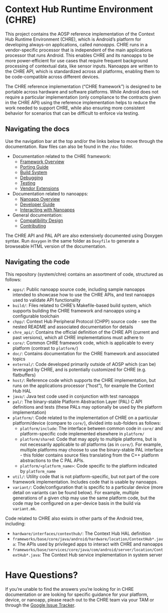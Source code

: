 # Context Hub Runtime Environment (CHRE)

This project contains the AOSP reference implementation of the Context Hub
Runtime Environment (CHRE), which is Android’s platform for developing always-on
applications, called *nanoapps*. CHRE runs in a vendor-specific processor that
is independent of the main applications processor that runs Android. This
enables CHRE and its nanoapps to be more power-efficient for use cases that
require frequent background processing of contextual data, like sensor inputs.
Nanoapps are written to the CHRE API, which is standardized across all
platforms, enabling them to be code-compatible across different devices.

The CHRE reference implementation (“CHRE framework”) is designed to be portable
across hardware and software platforms. While Android does not require a
particular implementation (only compliance to the contracts given in the CHRE
API) using the reference implementation helps to reduce the work needed to
support CHRE, while also ensuring more consistent behavior for scenarios that
can be difficult to enforce via testing.

## Navigating the docs

Use the navigation bar at the top and/or the links below to move through the
documentation. Raw files can also be found in the `/doc` folder.

* Documentation related to the CHRE framework:
  * [Framework Overview](/system/chre/doc/framework_overview.md)
  * [Porting Guide](/system/chre/doc/porting_guide.md)
  * [Build System](/system/chre/doc/framework_build.md)
  * [Debugging](/system/chre/doc/framework_debugging.md)
  * [Testing](/system/chre/doc/framework_testing.md)
  * [Vendor Extensions](/system/chre/doc/vendor_extensions.md)
* Documentation related to nanoapps:
  * [Nanoapp Overview](/system/chre/doc/nanoapp_overview.md)
  * [Developer Guide](/system/chre/doc/nanoapp_developer_guide.md)
  * [Interacting with Nanoapps](/doc/nanoapp_clients.md)
* General documentation:
  * [Compatibility Design](/system/chre/doc/compatibility.md)
  * [Contributing](/system/chre/doc/contributing.md)

The CHRE API and PAL API are also extensively documented using Doxygen syntax.
Run `doxygen` in the same folder as `Doxyfile` to generate a browseable HTML
version of the documentation.

## Navigating the code

This repository (system/chre) contains an assortment of code, structured as
follows:

- ``apps/``: Public nanoapp source code, including sample nanoapps intended to
  showcase how to use the CHRE APIs, and test nanoapps used to validate API
  functionality
- ``build/``: Files related to CHRE’s Makefile-based build system, which
  supports building the CHRE framework and nanoapps using a configurable
  toolchain
- ``chpp/``: Context Hub Peripheral Protocol (CHPP) source code - see the nested
  README and associated documentation for details
- ``chre_api/``: Contains the official definition of the CHRE API (current and
  past versions), which all CHRE implementations must adhere to
- ``core/``: Common CHRE framework code, which is applicable to every platform
  (contrast to ``platform/``)
- ``doc/``: Contains documentation for the CHRE framework and associated topics
- ``external/``: Code developed primarily outside of AOSP which (can be)
  leveraged by CHRE, and is potentially customized for CHRE (e.g. flatbuffers)
- ``host/``: Reference code which supports the CHRE implementation, but runs on
  the applications processor (“host”), for example the Context Hub HAL
- ``java/``: Java test code used in conjunction with test nanoapps
- ``pal/``: The binary-stable Platform Abstraction Layer (PAL) C API definitions
  and tests (these PALs may optionally be used by the platform implementation)
- ``platform/``: Code related to the implementation of CHRE on a particular
  platform/device (compare to ``core/``), divided into sub-folders as follows:
   - ``platform/include``: The interface between common code in ``core/`` and
     platform-specific code implemented elsewhere in ``platform/``
   - ``platform/shared``: Code that may apply to multiple platforms, but is not
     necessarily applicable to _all_ platforms (as in ``core/``). For example,
     multiple platforms may choose to use the binary-stable PAL interface - this
     folder contains source files translating from the C++ platform abstractions
     to the C PAL APIs.
   - ``platform/<platform_name>``: Code specific to the platform indicated by
     ``platform_name``
- ``util/``: Utility code that is not platform-specific, but not part of the
  core framework implementation. Includes code that is usable by nanoapps.
- ``variant/``: Code/configuration that is specific to a particular device (more
  detail on variants can be found below). For example, multiple generations of a
  given chip may use the same platform code, but the code may be configured on a
  per-device basis in the build via ``variant.mk``.

Code related to CHRE also exists in other parts of the Android tree, including:

- ``hardware/interfaces/contexthub/``: The Context Hub HAL definition
- ``frameworks/base/core/java/android/hardware/location/ContextHub*.java``: The
  APIs used by privileged apps to interact with CHRE and nanoapps
- ``frameworks/base/services/core/java/com/android/server/location/ContextHub*.java``:
  The Context Hub service implementation in system server

# Have Questions?

If you’re unable to find the answers you’re looking for in CHRE documentation
or are looking for specific guidance for your platform, device, or nanoapp,
please reach out to the CHRE team via your TAM or through the [Google Issue
Tracker](https://developers.google.com/issue-tracker).
